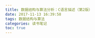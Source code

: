 ```yaml
---
title: 数据结构与算法分析：C语言描述（第2版）
date: 2017-11-13 16:39:58
tags: 数据结构与算法
categories: 读书笔记
toc: true
---
```

